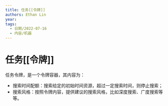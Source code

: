 ```yaml
---
title: 任务[[令牌]]
authors: Ethan Lin
year:
tags:
  - 日期/2022-07-16 
  - 内容/机器 
---
```



# 任务[[令牌]]





任务令牌，是一个令牌容器，其内容为：
- 搜索时间配额：搜索给定的初始时间资源，超过一定搜索时间，则停止搜索；
- 搜索风格：按照令牌内容，提供建议的搜索风格，比如深度搜索、广度搜索等等。